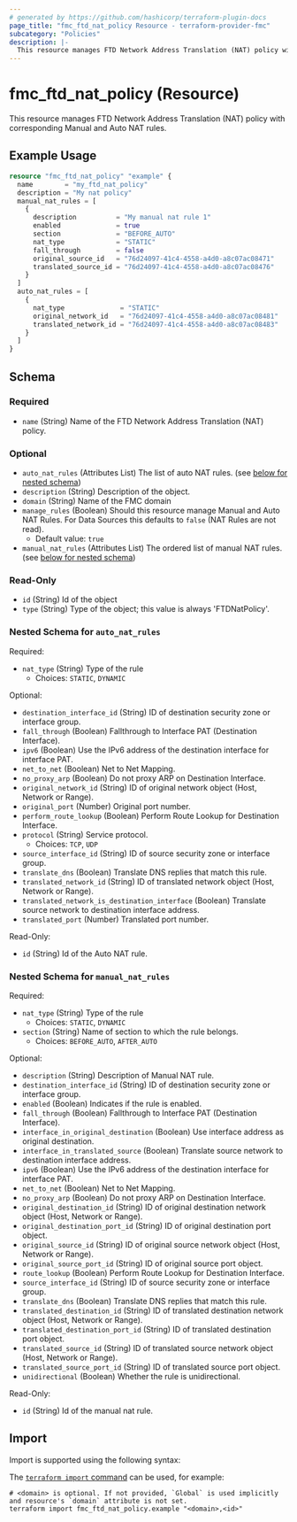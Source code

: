 ```yaml
---
# generated by https://github.com/hashicorp/terraform-plugin-docs
page_title: "fmc_ftd_nat_policy Resource - terraform-provider-fmc"
subcategory: "Policies"
description: |-
  This resource manages FTD Network Address Translation (NAT) policy with corresponding Manual and Auto NAT rules.
---
```


# fmc_ftd_nat_policy (Resource)

This resource manages FTD Network Address Translation (NAT) policy with corresponding Manual and Auto NAT rules.

## Example Usage

```terraform
resource "fmc_ftd_nat_policy" "example" {
  name        = "my_ftd_nat_policy"
  description = "My nat policy"
  manual_nat_rules = [
    {
      description          = "My manual nat rule 1"
      enabled              = true
      section              = "BEFORE_AUTO"
      nat_type             = "STATIC"
      fall_through         = false
      original_source_id   = "76d24097-41c4-4558-a4d0-a8c07ac08471"
      translated_source_id = "76d24097-41c4-4558-a4d0-a8c07ac08476"
    }
  ]
  auto_nat_rules = [
    {
      nat_type              = "STATIC"
      original_network_id   = "76d24097-41c4-4558-a4d0-a8c07ac08481"
      translated_network_id = "76d24097-41c4-4558-a4d0-a8c07ac08483"
    }
  ]
}
```

<!-- schema generated by tfplugindocs -->
## Schema

### Required

- `name` (String) Name of the FTD Network Address Translation (NAT) policy.

### Optional

- `auto_nat_rules` (Attributes List) The list of auto NAT rules. (see [below for nested schema](#nestedatt--auto_nat_rules))
- `description` (String) Description of the object.
- `domain` (String) Name of the FMC domain
- `manage_rules` (Boolean) Should this resource manage Manual and Auto NAT Rules. For Data Sources this defaults to `false` (NAT Rules are not read).
  - Default value: `true`
- `manual_nat_rules` (Attributes List) The ordered list of manual NAT rules. (see [below for nested schema](#nestedatt--manual_nat_rules))

### Read-Only

- `id` (String) Id of the object
- `type` (String) Type of the object; this value is always 'FTDNatPolicy'.

<a id="nestedatt--auto_nat_rules"></a>
### Nested Schema for `auto_nat_rules`

Required:

- `nat_type` (String) Type of the rule
  - Choices: `STATIC`, `DYNAMIC`

Optional:

- `destination_interface_id` (String) ID of destination security zone or interface group.
- `fall_through` (Boolean) Fallthrough to Interface PAT (Destination Interface).
- `ipv6` (Boolean) Use the IPv6 address of the destination interface for interface PAT.
- `net_to_net` (Boolean) Net to Net Mapping.
- `no_proxy_arp` (Boolean) Do not proxy ARP on Destination Interface.
- `original_network_id` (String) ID of original network object (Host, Network or Range).
- `original_port` (Number) Original port number.
- `perform_route_lookup` (Boolean) Perform Route Lookup for Destination Interface.
- `protocol` (String) Service protocol.
  - Choices: `TCP`, `UDP`
- `source_interface_id` (String) ID of source security zone or interface group.
- `translate_dns` (Boolean) Translate DNS replies that match this rule.
- `translated_network_id` (String) ID of translated network object (Host, Network or Range).
- `translated_network_is_destination_interface` (Boolean) Translate source network to destination interface address.
- `translated_port` (Number) Translated port number.

Read-Only:

- `id` (String) Id of the Auto NAT rule.


<a id="nestedatt--manual_nat_rules"></a>
### Nested Schema for `manual_nat_rules`

Required:

- `nat_type` (String) Type of the rule
  - Choices: `STATIC`, `DYNAMIC`
- `section` (String) Name of section to which the rule belongs.
  - Choices: `BEFORE_AUTO`, `AFTER_AUTO`

Optional:

- `description` (String) Description of Manual NAT rule.
- `destination_interface_id` (String) ID of destination security zone or interface group.
- `enabled` (Boolean) Indicates if the rule is enabled.
- `fall_through` (Boolean) Fallthrough to Interface PAT (Destination Interface).
- `interface_in_original_destination` (Boolean) Use interface address as original destination.
- `interface_in_translated_source` (Boolean) Translate source network to destination interface address.
- `ipv6` (Boolean) Use the IPv6 address of the destination interface for interface PAT.
- `net_to_net` (Boolean) Net to Net Mapping.
- `no_proxy_arp` (Boolean) Do not proxy ARP on Destination Interface.
- `original_destination_id` (String) ID of original destination network object (Host, Network or Range).
- `original_destination_port_id` (String) ID of original destination port object.
- `original_source_id` (String) ID of original source network object (Host, Network or Range).
- `original_source_port_id` (String) ID of original source port object.
- `route_lookup` (Boolean) Perform Route Lookup for Destination Interface.
- `source_interface_id` (String) ID of source security zone or interface group.
- `translate_dns` (Boolean) Translate DNS replies that match this rule.
- `translated_destination_id` (String) ID of translated destination network object (Host, Network or Range).
- `translated_destination_port_id` (String) ID of translated destination port object.
- `translated_source_id` (String) ID of translated source network object (Host, Network or Range).
- `translated_source_port_id` (String) ID of translated source port object.
- `unidirectional` (Boolean) Whether the rule is unidirectional.

Read-Only:

- `id` (String) Id of the manual nat rule.

## Import

Import is supported using the following syntax:

The [`terraform import` command](https://developer.hashicorp.com/terraform/cli/commands/import) can be used, for example:

```shell
# <domain> is optional. If not provided, `Global` is used implicitly and resource's `domain` attribute is not set.
terraform import fmc_ftd_nat_policy.example "<domain>,<id>"
```
